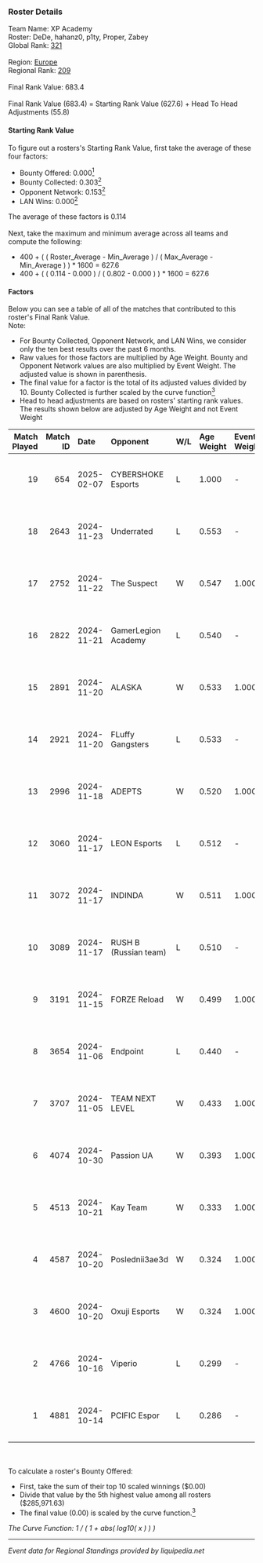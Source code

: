 ### Roster Details<br />
Team Name: XP Academy<br />
Roster: DeDe, hahanz0, p1ty, Proper, Zabey<br />
Global Rank: [321](../../standings_global_2025_02_28.md)<br />
<br />
Region: [Europe]( ../../standings_europe_2025_02_28.md)<br />
Regional Rank: [209]( ../../standings_europe_2025_02_28.md)<br />
<br />
Final Rank Value:  683.4<br />
<br />
Final Rank Value (683.4) = Starting Rank Value (627.6) + Head To Head Adjustments (55.8)<br />

#### Starting Rank Value<br />
To figure out a rosters's Starting Rank Value, first take the average of these four factors:<br />
- Bounty Offered: 0.000[<sup>1</sup>](#table2)
- Bounty Collected: 0.303[<sup>2</sup>](#table1)
- Opponent Network: 0.153[<sup>2</sup>](#table1)
- LAN Wins: 0.000[<sup>2</sup>](#table1)

The average of these factors is 0.114<br />
<br />
Next, take the maximum and minimum average across all teams and compute the following:<br />
- 400 + ( ( Roster_Average - Min_Average ) / ( Max_Average - Min_Average ) ) * 1600 = 627.6
- 400 + ( ( 0.114 - 0.000 ) / ( 0.802 - 0.000 ) ) * 1600 = 627.6


#### Factors<br />
Below you can see a table of all of the matches that contributed to this roster's Final Rank Value.<br />
Note:<br />

- For Bounty Collected, Opponent Network, and LAN Wins, we consider only the ten best results over the past 6 months.
- Raw values for those factors are multiplied by Age Weight. Bounty and Opponent Network values are also multiplied by Event Weight. The adjusted value is shown in parenthesis.
- The final value for a factor is the total of its adjusted values divided by 10. Bounty Collected is further scaled by the curve function[<sup>3</sup>](#curveFunction)
- Head to head adjustments are based on rosters' starting rank values. The results shown below are adjusted by Age Weight and not Event Weight
<span id="table1"></span><br />


| Match Played | Match ID | Date       | Opponent              | W/L | Age Weight | Event Weight | Bounty Collected | Opponent Network | LAN Wins  | H2H Adj. | Roster                             |
| -: | -: | :- | :- | :- | :- | :- | :- | :- | :- | -: | :- |
|           19 |      654 | 2025-02-07 | CYBERSHOKE Esports    | L   | 1.000      | -            | -                | -                | -         |    -3.40 | DeDe, hahanz0, p1ty, Proper, Zabey |
|           18 |     2643 | 2024-11-23 | Underrated            | L   | 0.553      | -            | -                | -                | -         |    -8.50 | DeDe, fen2k, Proper, z3ndeR, Zabey |
|           17 |     2752 | 2024-11-22 | The Suspect           | W   | 0.547      | 1.000        | 0.003 (0.002)    | 0.242 (0.132)    | 0 (0.000) |    10.35 | DeDe, fen2k, Proper, z3ndeR, Zabey |
|           16 |     2822 | 2024-11-21 | GamerLegion Academy   | L   | 0.540      | -            | -                | -                | -         |    -9.91 | DeDe, fen2k, Proper, z3ndeR, Zabey |
|           15 |     2891 | 2024-11-20 | ALASKA                | W   | 0.533      | 1.000        | 0.036 (0.019)    | 0.940 (0.501)    | 0 (0.000) |    15.93 | DeDe, fen2k, Proper, z3ndeR, Zabey |
|           14 |     2921 | 2024-11-20 | FLuffy Gangsters      | L   | 0.533      | -            | -                | -                | -         |    -2.52 | DeDe, fen2k, Proper, z3ndeR, Zabey |
|           13 |     2996 | 2024-11-18 | ADEPTS                | W   | 0.520      | 1.000        | 0.000 (0.000)    | 0.316 (0.164)    | 0 (0.000) |    11.03 | DeDe, fen2k, Proper, z3ndeR, Zabey |
|           12 |     3060 | 2024-11-17 | LEON Esports          | L   | 0.512      | -            | -                | -                | -         |    -3.46 | DeDe, fen2k, Proper, z3ndeR, Zabey |
|           11 |     3072 | 2024-11-17 | INDINDA               | W   | 0.511      | 1.000        | 0.000 (0.000)    | 0.071 (0.036)    | 0 (0.000) |     5.79 | DeDe, fen2k, Proper, z3ndeR, Zabey |
|           10 |     3089 | 2024-11-17 | RUSH B (Russian team) | L   | 0.510      | -            | -                | -                | -         |    -0.75 | DeDe, fen2k, Proper, z3ndeR, Zabey |
|            9 |     3191 | 2024-11-15 | FORZE Reload          | W   | 0.499      | 1.000        | 0.031 (0.016)    | 0.602 (0.301)    | 0 (0.000) |    13.61 | DeDe, fen2k, Proper, z3ndeR, Zabey |
|            8 |     3654 | 2024-11-06 | Endpoint              | L   | 0.440      | -            | -                | -                | -         |    -2.40 | DeDe, fen2k, Proper, z3ndeR, Zabey |
|            7 |     3707 | 2024-11-05 | TEAM NEXT LEVEL       | W   | 0.433      | 1.000        | 0.004 (0.002)    | 0.298 (0.129)    | 0 (0.000) |     9.56 | DeDe, fen2k, Proper, z3ndeR, Zabey |
|            6 |     4074 | 2024-10-30 | Passion UA            | W   | 0.393      | 1.000        | 0.029 (0.011)    | 0.544 (0.214)    | 0 (0.000) |    11.71 | DeDe, fen2k, Proper, z3ndeR, Zabey |
|            5 |     4513 | 2024-10-21 | Kay Team              | W   | 0.333      | 1.000        | 0.000 (0.000)    | 0.054 (0.018)    | 0 (0.000) |     4.09 | DeDe, fen2k, Proper, z3ndeR, Zabey |
|            4 |     4587 | 2024-10-20 | Poslednii3ae3d        | W   | 0.324      | 1.000        | 0.001 (0.000)    | 0.111 (0.036)    | 0 (0.000) |     5.88 | DeDe, fen2k, Proper, z3ndeR, Zabey |
|            3 |     4600 | 2024-10-20 | Oxuji Esports         | W   | 0.324      | 1.000        | 0.000 (0.000)    | 0.000 (0.000)    | 0 (0.000) |     2.25 | DeDe, fen2k, Proper, z3ndeR, Zabey |
|            2 |     4766 | 2024-10-16 | Viperio               | L   | 0.299      | -            | -                | -                | -         |    -1.41 | DeDe, fen2k, Proper, z3ndeR, Zabey |
|            1 |     4881 | 2024-10-14 | PCIFIC Espor          | L   | 0.286      | -            | -                | -                | -         |    -2.07 | DeDe, fen2k, Proper, z3ndeR, Zabey |

<br />
<span id="table2"></span><br />
To calculate a roster's Bounty Offered:<br />

- First, take the sum of their top 10 scaled winnings ($0.00)
- Divide that value by the 5th highest value among all rosters ($285,971.63)
- The final value (0.00) is scaled by the curve function.[<sup>3</sup>](#curveFunction)

<span id="curveFunction"></span>_The Curve Function: 1 / ( 1 + abs( log10( x ) ) )_<br />

---
_Event data for Regional Standings provided by liquipedia.net_<br />
